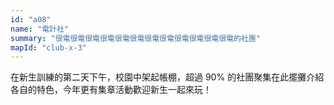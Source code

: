 ```yaml
---
id: "a08"
name: "電計社"
summary: "很電很電很電很電很電很電很電很電很電很電很電很電的社團"
mapId: "club-x-3"
---
```


在新生訓練的第二天下午，校園中架起帳棚，超過 90% 的社團聚集在此擺攤介紹各自的特色，今年更有集章活動歡迎新生一起來玩！
